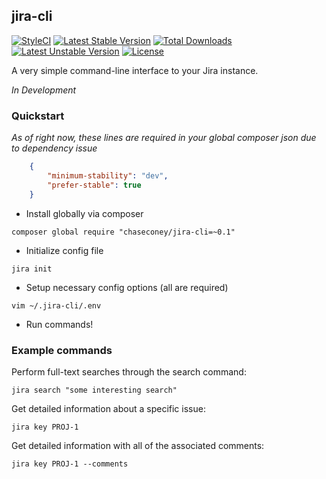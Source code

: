 ## jira-cli

[![StyleCI](https://styleci.io/repos/35121919/shield)](https://styleci.io/repos/35121919/)
[![Latest Stable Version](https://poser.pugx.org/chaseconey/jira-cli/v/stable)](https://packagist.org/packages/chaseconey/jira-cli) [![Total Downloads](https://poser.pugx.org/chaseconey/jira-cli/downloads)](https://packagist.org/packages/chaseconey/jira-cli) [![Latest Unstable Version](https://poser.pugx.org/chaseconey/jira-cli/v/unstable)](https://packagist.org/packages/chaseconey/jira-cli) [![License](https://poser.pugx.org/chaseconey/jira-cli/license)](https://packagist.org/packages/chaseconey/jira-cli)

A very simple command-line interface to your Jira instance.

*In Development*

### Quickstart

*As of right now, these lines are required in your global composer json due to dependency issue*

```json
	{
		"minimum-stability": "dev",
		"prefer-stable": true
	}
```

* Install globally via composer

`composer global require "chaseconey/jira-cli=~0.1"`

* Initialize config file

`jira init`

* Setup necessary config options (all are required)

`vim ~/.jira-cli/.env`

* Run commands!

### Example commands

Perform full-text searches through the search command:

`jira search "some interesting search"`

Get detailed information about a specific issue:

`jira key PROJ-1`

Get detailed information with all of the associated comments:

`jira key PROJ-1 --comments`
